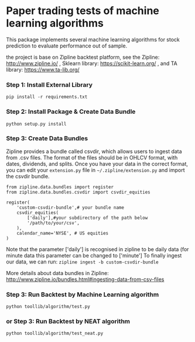 # Paper trading tests of machine learning algorithms

This package implements several machine learning algorithms for stock prediction to evaluate performance out of sample.

the project is base on Zipline backtest platform, see the Zipline: http://www.zipline.io/
, Sklearn library: https://scikit-learn.org/
, and TA library: https://www.ta-lib.org/


### Step 1: Install External Library  ###
 
`pip install -r requirements.txt`


### Step 2: Install Package & Create Data Bundle  ###

`python setup.py install`


### Step 3: Create Data Bundles  ###
Zipline provides a bundle called csvdir, which allows users to ingest data from .csv files. The format of the files should be in OHLCV format, with dates, dividends, and splits. Once you have your data in the correct format, you can edit your `extension.py` file in `~/.zipline/extension.py` and import the csvdir bundle.

```
from zipline.data.bundles import register
from zipline.data.bundles.csvdir import csvdir_equities

register(
    'custom-csvdir-bundle',# your bundle name
    csvdir_equities(
        ['daily'],#your subdirectory of the path below 
        '/path/to/your/csv',
    ),
    calendar_name='NYSE', # US equities
)

```
Note that the parameter ['daily'] is recognised in zipline to be daily data (for minute data this parameter can be changed to ['minute']
To finally ingest our data, we can run: `zipline ingest -b custom-csvdir-bundle`

More details about data bundles in Zipline: http://www.zipline.io/bundles.html#ingesting-data-from-csv-files


### Step 3: Run Backtest by Machine Learning algorithm  ###
`python toollib/algorithm/test.py`

### or Step 3: Run Backtest by NEAT algorithm  ###
`python toollib/algorithm/test_neat.py`
